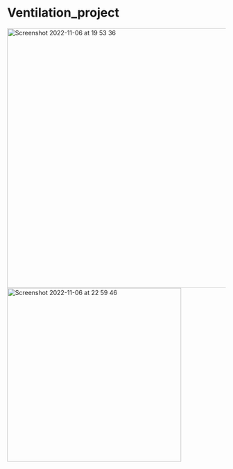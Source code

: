 # Ventilation_project
<img width="600" alt="Screenshot 2022-11-06 at 19 53 36" src="https://user-images.githubusercontent.com/76178825/200186856-77e3196b-a8bc-4b55-bedc-f5b73ae2b802.png">
<img width="401" alt="Screenshot 2022-11-06 at 22 59 46" src="https://user-images.githubusercontent.com/76178825/200194882-4eb0337e-4859-4828-8c6a-aea312893b1f.png">
